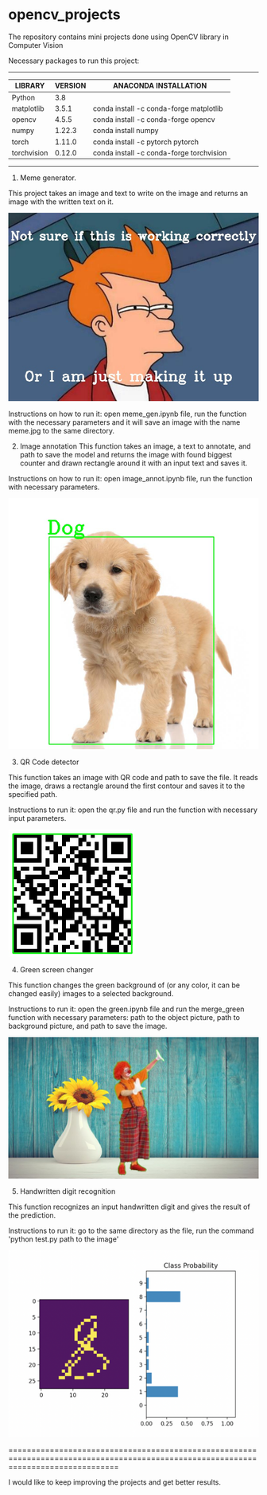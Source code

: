 # opencv_projects
The repository contains mini projects done using OpenCV library in Computer Vision

Necessary packages to run this project:

--------------------------------------------------------------------------------
LIBRARY		|    VERSION	|  ANACONDA INSTALLATION 
----------------|---------------|-----------------------------------------------
Python 		|     3.8	|         	
matplotlib 	|    3.5.1	|  conda install -c conda-forge matplotlib 	
opencv 		|    4.5.5	|  conda install -c conda-forge opencv 
numpy   	|    1.22.3	|  conda install numpy
torch 		|    1.11.0	|  conda install -c pytorch pytorch 
torchvision	|    0.12.0	|  conda install -c conda-forge torchvision
-------------------------------------------------------------------------------

1. Meme generator. 

This project takes an image and text to write on the image and returns an image with the written text on it. 

![alt text](meme_generator/meme.jpg)

Instructions on how to run it: open meme_gen.ipynb file, run the function with the necessary parameters and it will save an image with the name meme.jpg to the same directory. 

2. Image annotation
This function takes an image, a text to annotate, and path to save the model and returns the image with found biggest counter and drawn rectangle around it with an input text and saves it. 

Instructions on how to run it: open image_annot.ipynb file, run the function with necessary parameters.

![alt text](image_annotation/dog.jpg)

3. QR Code detector

This function takes an image with QR code and path to save the file. It reads the image, draws a rectangle around the first contour and saves it to the specified path.

Instructions to run it: open the qr.py file and run the function with necessary input parameters.

![alt text](qr_code_reader/qr_rect.jpg)

4. Green screen changer

This function changes the green background of (or any color, it can be changed easily) images to a selected background. 

Instructions to run it: open the green.ipynb file and run the merge_green function with necessary parameters: path to the object picture, path to background picture, and path to save the image. 

![alt text](green_screen/mergedd.jpg)

5. Handwritten digit recognition

This function recognizes an input handwritten digit and gives the result of the prediction.

Instructions to run it: go to the same directory as the file, run the command 'python test.py path to the image'

![alt text](handwritten_digits/prob.png)


====================================================================================================================================

I would like to keep improving the projects and get better results. 